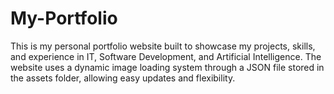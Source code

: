 # My-Portfolio
This is my personal portfolio website built to showcase my projects, skills, and experience in IT, Software Development, and Artificial Intelligence. The website uses a dynamic image loading system through a JSON file stored in the assets folder, allowing easy updates and flexibility.
